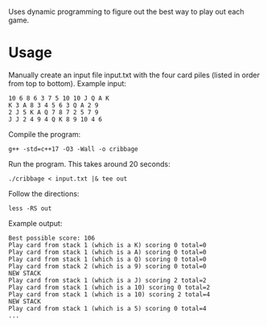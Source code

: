 Uses dynamic programming to figure out the best way to play out each game.

# Usage
Manually create an input file input.txt with the four card piles (listed in order from top to bottom).
Example input:
```
10 6 8 6 3 7 5 10 10 J Q A K
K 3 A 8 3 4 5 6 3 Q A 2 9
2 J 5 K A Q 7 8 7 2 5 7 9
J J 2 4 9 4 Q K 8 9 10 4 6
```

Compile the program:
```
g++ -std=c++17 -O3 -Wall -o cribbage
```

Run the program. This takes around 20 seconds:
```
./cribbage < input.txt |& tee out
```

Follow the directions:
```
less -RS out
```

Example output:
```
Best possible score: 106
Play card from stack 1 (which is a K) scoring 0 total=0
Play card from stack 1 (which is a A) scoring 0 total=0
Play card from stack 1 (which is a Q) scoring 0 total=0
Play card from stack 2 (which is a 9) scoring 0 total=0
NEW STACK
Play card from stack 1 (which is a J) scoring 2 total=2
Play card from stack 1 (which is a 10) scoring 0 total=2
Play card from stack 1 (which is a 10) scoring 2 total=4
NEW STACK
Play card from stack 1 (which is a 5) scoring 0 total=4
...
```
